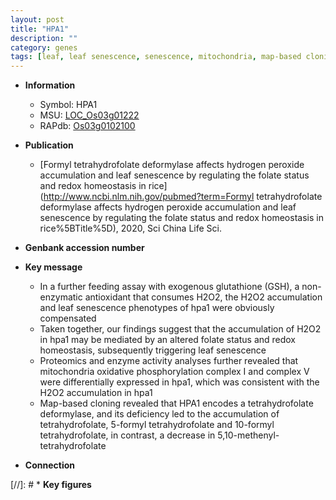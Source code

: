 ```yaml
---
layout: post
title: "HPA1"
description: ""
category: genes
tags: [leaf, leaf senescence, senescence, mitochondria, map-based cloning, oxidative, redox homeostasis]
---
```


* **Information**  
    + Symbol: HPA1  
    + MSU: [LOC_Os03g01222](http://rice.plantbiology.msu.edu/cgi-bin/ORF_infopage.cgi?orf=LOC_Os03g01222)  
    + RAPdb: [Os03g0102100](http://rapdb.dna.affrc.go.jp/viewer/gbrowse_details/irgsp1?name=Os03g0102100)  

* **Publication**  
    + [Formyl tetrahydrofolate deformylase affects hydrogen peroxide accumulation and leaf senescence by regulating the folate status and redox homeostasis in rice](http://www.ncbi.nlm.nih.gov/pubmed?term=Formyl tetrahydrofolate deformylase affects hydrogen peroxide accumulation and leaf senescence by regulating the folate status and redox homeostasis in rice%5BTitle%5D), 2020, Sci China Life Sci.

* **Genbank accession number**  

* **Key message**  
    + In a further feeding assay with exogenous glutathione (GSH), a non-enzymatic antioxidant that consumes H2O2, the H2O2 accumulation and leaf senescence phenotypes of hpa1 were obviously compensated
    + Taken together, our findings suggest that the accumulation of H2O2 in hpa1 may be mediated by an altered folate status and redox homeostasis, subsequently triggering leaf senescence
    + Proteomics and enzyme activity analyses further revealed that mitochondria oxidative phosphorylation complex I and complex V were differentially expressed in hpa1, which was consistent with the H2O2 accumulation in hpa1
    + Map-based cloning revealed that HPA1 encodes a tetrahydrofolate deformylase, and its deficiency led to the accumulation of tetrahydrofolate, 5-formyl tetrahydrofolate and 10-formyl tetrahydrofolate, in contrast, a decrease in 5,10-methenyl-tetrahydrofolate

* **Connection**  

[//]: # * **Key figures**  



